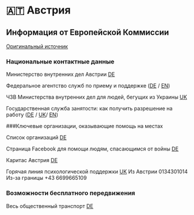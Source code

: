 # 🇦🇹 Австрия

## Информация от Европейской Коммиссии

[Оригинальный источник](https://ec.europa.eu/info/strategy/priorities-2019-2024/stronger-europe-world/eu-solidarity-ukraine/eu-assistance-ukraine/information-people-fleeing-war-ukraine_ru)

### Национальные контактные данные

Министерство внутренних дел Австрии [DE](https://www.bmi.gv.at/Ukraine/)

Федеральное агентство служб по приему и поддержке ([DE](https://www.bbu.gv.at/ukraine) / [EN](https://www.bbu.gv.at/en))

ЧЗВ Министерства внутренних дел для людей, бегущих из Украины [UK](https://www.bmi.gv.at/ukraine/files/145_2022_FAQUkraine_Homepage_UKRAINISCH_V20220321.pdf)

Государственная служба занятости: как получить разрешение на работу ([DE](https://www.ams.at/arbeitsuchende/arbeiten-in-oesterreich-und-der-eu/ukraine#informationen-in-deutsch) / [UK](https://www.ams.at/arbeitsuchende/arbeiten-in-oesterreich-und-der-eu/ukraine#--)/ [EN](https://www.ams.at/arbeitsuchende/arbeiten-in-oesterreich-und-der-eu/ukraine#inormations-in-english))

 

###Ключевые организации, оказывающие помощь на местах

Список организаций [DE](https://www.bmi.gv.at/bmi_documents/2752.pdf)

Страница Facebook для помощи людям, спасающимся от войны [DE](https://www.facebook.com/groups/tuma.austria)

Каритас Австрия [DE](https://www.caritas.at/spenden-helfen/auslandshilfe/katastrophenhilfe/laender-brennpunkte/ukraine/ich-brauche-hilfe)

Горячая линия психологической поддержки [UK](https://www.diakonie.at/file/download/32730/file/AMIKE-Telefon_Diakonie_Infoblatt_Ukrain_Russ_Engl.pdf)
Из Австрии 0134301014
Из-за границы +43 6699665109

### Возможности бесплатного передвижения

Весь общественный транспорт [DE](https://www.bmk.gv.at/ministerium/ukraine.html)
